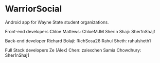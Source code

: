 # WarriorSocial
Android app for Wayne State student organizations.

Front-end developers 
Chloe Mattews: ChloeMJM
Sherin Shaji: Sher1nShaj1

Back-end developer
Richard Bolaji:  RichSosa28
Rahul Sheth: rahulsheth1

Full Stack developers 
Ze (Alex) Chen:  zalexchen
Samia Chowdhury: Sher1nShaj1 
